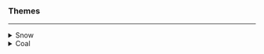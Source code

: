 ### Themes

___

<details>
<summary>Snow</summary>
<table>
	<tr>
		<th></th>
		<th>Labels</th>
		<th>Hex</th>
		<th>RGB</th>
		<th>HSL</th>
	</tr>
	<tr>
		<td><img src="assets/dark/pink.png" height="23" width="23"/></td>
		<td>Pink</td>
		<td><code>#e68ad3</code></td>
		<td><code>rgb(230, 138, 211)</code></td>
		<td><code>hsl(312, 65%, 72%)</code></td>
	</tr>
	<tr>
		<td><img src="assets/dark/red.png" height="23" width="23"/></td>
		<td>Red</td>
		<td><code>#e14747</code></td>
		<td><code>rgb(225, 71, 71)</code></td>
		<td><code>hsl(0, 72%, 58%)</code></td>
	</tr>
	<tr>
		<td><img src="assets/dark/orange.png" height="23" width="23"/></td>
		<td>Orange</td>
		<td><code>#e07946</code></td>
		<td><code>rgb(224, 121, 70)</code></td>
		<td><code>hsl(20, 71%, 58%)</code></td>
	</tr>
	<tr>
		<td><img src="assets/dark/yellow.png" height="23" width="23"/></td>
		<td>Yellow</td>
		<td><code>#f0d067</code></td>
		<td><code>rgb(240, 208, 103)</code></td>
		<td><code>hsl(46, 82%, 67%)</code></td>
	</tr>
	<tr>
		<td><img src="assets/dark/green.png" height="23" width="23"/></td>
		<td>Green</td>
		<td><code>#8be368</code></td>
		<td><code>rgb(139, 227, 104)</code></td>
		<td><code>hsl(103, 69%, 65%)</code></td>
	</tr>
	<tr>
		<td><img src="assets/dark/teal.png" height="23" width="23"/></td>
		<td>Teal</td>
		<td><code>#68e3b2</code></td>
		<td><code>rgb(104, 227, 178)</code></td>
		<td><code>hsl(156, 69%, 65%)</code></td>
	</tr>
	<tr>
		<td><img src="assets/dark/blue.png" height="23" width="23"/></td>
		<td>Blue</td>
		<td><code>#5bc5e3</code></td>
		<td><code>rgb(91, 197, 227)</code></td>
		<td><code>hsl(193, 71%, 62%)</code></td>
	</tr>
	<tr>
		<td><img src="assets/dark/purple.png" height="23" width="23"/></td>
		<td>Purple</td>
		<td><code>#7287fd</code></td>
		<td><code>rgb(114, 135, 253)</code></td>
		<td><code>hsl(231, 97%, 72%)</code></td>
	</tr>
	<tr>
		<td><img src="assets/dark/lavender.png" height="23" width="23"/></td>
		<td>Lavender</td>
		<td><code>#7287fd</code></td>
		<td><code>rgb(114, 135, 253)</code></td>
		<td><code>hsl(231, 97%, 72%)</code></td>
	</tr>
	<tr>
		<td><img src="assets/dark/mauve.png" height="23" width="23"/></td>
		<td>Mauve</td>
		<td><code>#8839ef</code></td>
		<td><code>rgb(136, 57, 239)</code></td>
		<td><code>hsl(266, 85%, 58%)</code></td>
	</tr>
	<tr>
		<td><img src="assets/light/text.png" height="23" width="23"/></td>
		<td>Text</td>
		<td><code>#4c4f69</code></td>
		<td><code>rgb(220, 226, 232)</code></td>
		<td><code>hsl(210, 21%, 89%)</code></td>
	</tr>
	<tr>
		<td><img src="assets/light/ash.png" height="23" width="23"/></td>
		<td>Ash</td>
		<td><code>#797f85</code></td>
		<td><code>rgb(121, 127, 133)</code></td>
		<td><code>hsl(210, 5%, 50%)</code></td>
	</tr>
	<tr>
		<td><img src="assets/light/accent.png" height="23" width="23"/></td>
		<td>Accent</td>
		<td><code>#494e52</code></td>
		<td><code>rgb(73, 78, 82)</code></td>
		<td><code>hsl(207, 6%, 30%)</code></td>
	</tr>
	<tr>
		<td><img src="assets/light/surface.png" height="23" width="23"/></td>
		<td>Overlay</td>
		<td><code>#32373b</code></td>
		<td><code>rgb(50, 55, 59)</code></td>
		<td><code>hsl(207, 8%, 21%)</code></td>
	</tr>
	<tr>
		<td><img src="assets/light/surface.png" height="23" width="23"/></td>
		<td>Surface</td>
		<td><code>#232629</code></td>
		<td><code>rgb(35, 38, 41)</code></td>
		<td><code>hsl(210, 8%, 15%)</code></td>
	</tr>
	<tr>
		<td><img src="assets/light/base.png" height="23" width="23"/></td>
		<td>Base</td>
		<td><code>#1b1d1f</code></td>
		<td><code>rgb(27, 29, 31)</code></td>
		<td><code>hsl(210, 7%, 11%)</code></td>
	</tr>
</table>
</details>

<details>
<summary>Coal</summary>
<table>
	<tr>
		<th></th>
		<th>Labels</th>
		<th>Hex</th>
		<th>RGB</th>
		<th>HSL</th>
	</tr>
	<tr>
		<td><img src="assets/dark/pink.png" height="23" width="23"/></td>
		<td>Pink</td>
		<td><code>#e68ad3</code></td>
		<td><code>rgb(230, 138, 211)</code></td>
		<td><code>hsl(312, 65%, 72%)</code></td>
	</tr>
	<tr>
		<td><img src="assets/dark/red.png" height="23" width="23"/></td>
		<td>Red</td>
		<td><code>#e14747</code></td>
		<td><code>rgb(225, 71, 71)</code></td>
		<td><code>hsl(0, 72%, 58%)</code></td>
	</tr>
	<tr>
		<td><img src="assets/dark/orange.png" height="23" width="23"/></td>
		<td>Orange</td>
		<td><code>#e07946</code></td>
		<td><code>rgb(224, 121, 70)</code></td>
		<td><code>hsl(20, 71%, 58%)</code></td>
	</tr>
	<tr>
		<td><img src="assets/dark/yellow.png" height="23" width="23"/></td>
		<td>Yellow</td>
		<td><code>#f0d067</code></td>
		<td><code>rgb(240, 208, 103)</code></td>
		<td><code>hsl(46, 82%, 67%)</code></td>
	</tr>
	<tr>
		<td><img src="assets/dark/green.png" height="23" width="23"/></td>
		<td>Green</td>
		<td><code>#8be368</code></td>
		<td><code>rgb(139, 227, 104)</code></td>
		<td><code>hsl(103, 69%, 65%)</code></td>
	</tr>
	<tr>
		<td><img src="assets/dark/teal.png" height="23" width="23"/></td>
		<td>Teal</td>
		<td><code>#68e3b2</code></td>
		<td><code>rgb(104, 227, 178)</code></td>
		<td><code>hsl(156, 69%, 65%)</code></td>
	</tr>
	<tr>
		<td><img src="assets/dark/blue.png" height="23" width="23"/></td>
		<td>Blue</td>
		<td><code>#5bc5e3</code></td>
		<td><code>rgb(91, 197, 227)</code></td>
		<td><code>hsl(193, 71%, 62%)</code></td>
	</tr>
	<tr>
		<td><img src="assets/dark/purple.png" height="23" width="23"/></td>
		<td>Purple</td>
		<td><code>#664fdb</code></td>
		<td><code>rgb(102, 79, 219)</code></td>
		<td><code>hsl(250, 66%, 58%)</code></td>
	</tr>
	<tr>
		<td><img src="assets/dark/lavender.png" height="23" width="23"/></td>
		<td>Lavender</td>
		<td><code>#8a67db</code></td>
		<td><code>rgb(138, 103, 219)</code></td>
		<td><code>hsl(258, 62%, 63%)</code></td>
	</tr>
	<tr>
		<td><img src="assets/dark/mauve.png" height="23" width="23"/></td>
		<td>Mauve</td>
		<td><code>#b254d4</code></td>
		<td><code>rgb(178, 84, 212)</code></td>
		<td><code>hsl(284, 60%, 58%)</code></td>
	</tr>
	<tr>
		<td><img src="assets/dark/text.png" height="23" width="23"/></td>
		<td>Text</td>
		<td><code>#4c4f69</code></td>
		<td><code>rgb(220, 226, 232)</code></td>
		<td><code>hsl(210, 21%, 89%)</code></td>
	</tr>
	<tr>
		<td><img src="assets/dark/ash.png" height="23" width="23"/></td>
		<td>Ash</td>
		<td><code>#797f85</code></td>
		<td><code>rgb(121, 127, 133)</code></td>
		<td><code>hsl(210, 5%, 50%)</code></td>
	</tr>
	<tr>
		<td><img src="assets/dark/accent.png" height="23" width="23"/></td>
		<td>Accent</td>
		<td><code>#494e52</code></td>
		<td><code>rgb(73, 78, 82)</code></td>
		<td><code>hsl(207, 6%, 30%)</code></td>
	</tr>
	<tr>
		<td><img src="assets/dark/surface.png" height="23" width="23"/></td>
		<td>Overlay</td>
		<td><code>#32373b</code></td>
		<td><code>rgb(50, 55, 59)</code></td>
		<td><code>hsl(207, 8%, 21%)</code></td>
	</tr>
	<tr>
		<td><img src="assets/dark/surface.png" height="23" width="23"/></td>
		<td>Surface</td>
		<td><code>#232629</code></td>
		<td><code>rgb(35, 38, 41)</code></td>
		<td><code>hsl(210, 8%, 15%)</code></td>
	</tr>
	<tr>
		<td><img src="assets/dark/base.png" height="23" width="23"/></td>
		<td>Base</td>
		<td><code>#1b1d1f</code></td>
		<td><code>rgb(27, 29, 31)</code></td>
		<td><code>hsl(210, 7%, 11%)</code></td>
	</tr>
</table>
</details>

&nbsp;